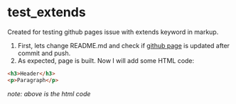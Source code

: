 # test_extends
Created for testing github pages issue with extends keyword in markup.
1. First, lets change README.md and check if [github page](https://nikovrdoljak.github.io/test_extends/) is updated after commit and push.
2. As expected, page is built. Now I will add some HTML code:

```html
<h3>Header</h3>
<p>Paragraph</p>
```

_note: above is the html code_
